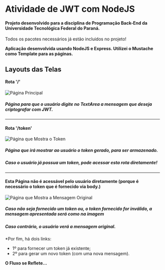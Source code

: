 # Atividade de JWT com NodeJS
<h4>Projeto desenvolvido para a disciplina de Programação Back-End da Universidade Tecnológica Federal do Paraná.</h4>

Todos os pacotes necessários já estão incluidos no projeto!

**Aplicação desenvolvida usando NodeJS e Express. Utilizei o Mustache como Template para as páginas.**

## Layouts das Telas

<h4>Rota '/'</h4>

![Página Principal](https://github.com/WilliamCP19/AtividadeJWT-EC48B/blob/main/images/Tela%20Principal.png)
<h5>Página para que o usuário digite no TextArea a mensagem que deseja criptografar com JWT.</h5>

***
<h4>Rota '/token'</h4>

![Página que Mostra o Token](https://github.com/WilliamCP19/AtividadeJWT-EC48B/blob/main/images/Tela%20Token.png)
<h5>Página que irá mostrar ao usuário o token gerado, para ser armazenado.</h5>
<h5>Caso o usuário já possua um token, pode acessar esta rota diretamente!</h5>

***
<h4>Esta Página não é acessável pelo usuário diretamente (porque é necessário o token que é fornecido via body.)</h4>

![Página que Mostra a Mensagem Original](https://github.com/WilliamCP19/AtividadeJWT-EC48B/blob/main/images/Tela%20Mensagem%20Final.png)
<h5>Caso não seja fornecido um token ou, o token fornecido for inválido, a mensagem apresentada será como na imagem</h5>
<h5>Caso contrário, o usuário verá a mensagem original.</h5>

*Por fim, há dois links: 
- 1º para fornecer um token já existente;
- 2º para gerar um novo token (com uma nova mensagem).

**O Fluxo se Reflete...**
